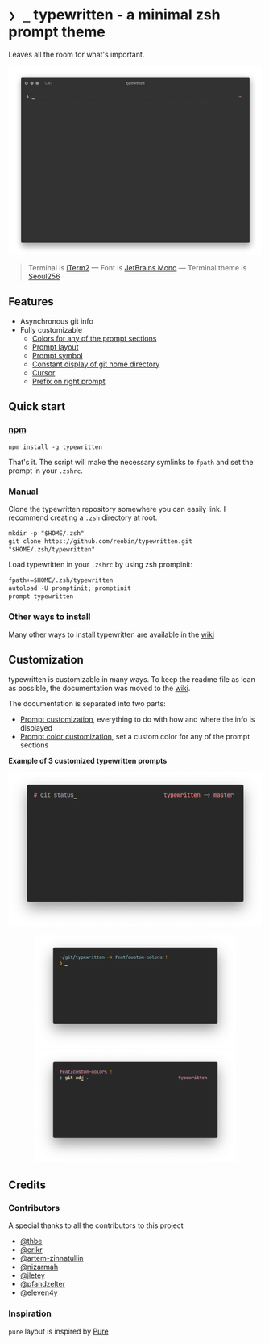 # `❯ _` typewritten - a minimal zsh prompt theme

Leaves all the room for what's important.

<p align="center">
  <img src="media/typewritten.gif?raw=true" alt="typewritten zsh prompt demo" />
</p>

> Terminal is [iTerm2](https://iterm2.com/) — Font is [JetBrains Mono](https://www.jetbrains.com/lp/mono/) — Terminal theme is [Seoul256](https://github.com/junegunn/seoul256.vim)

## Features

- Asynchronous git info
- Fully customizable
  - [Colors for any of the prompt sections](https://github.com/reobin/typewritten/wiki/Prompt-color-customization)
  - [Prompt layout](https://github.com/reobin/typewritten/wiki/Prompt-customization#typewritten_prompt_layout)
  - [Prompt symbol](https://github.com/reobin/typewritten/wiki/Prompt-customization#typewritten_symbol)
  - [Constant display of git home directory](https://github.com/reobin/typewritten/wiki/Prompt-customization#typewritten_git_relative_path)
  - [Cursor](https://github.com/reobin/typewritten/wiki/Prompt-customization#typewritten_cursor)
  - [Prefix on right prompt](https://github.com/reobin/typewritten/wiki/Prompt-customization#typewritten_right_prompt_prefix)

## Quick start

### [npm](https://npmjs.com/get-npm)

```shell
npm install -g typewritten
```

That's it. The script will make the necessary symlinks to `fpath` and set the prompt in your `.zshrc`.

### Manual

Clone the typewritten repository somewhere you can easily link. I recommend creating a `.zsh` directory at root.

```shell
mkdir -p "$HOME/.zsh"
git clone https://github.com/reobin/typewritten.git "$HOME/.zsh/typewritten"
```

Load typewritten in your `.zshrc` by using zsh prompinit:

```shell
fpath+=$HOME/.zsh/typewritten
autoload -U promptinit; promptinit
prompt typewritten
```

### Other ways to install

Many other ways to install typewritten are available in the [wiki](https://github.com/reobin/typewritten/wiki/Installation)

## Customization

typewritten is customizable in many ways. To keep the readme file as lean as possible, the documentation was moved to the [wiki](https://github.com/reobin/typewritten/wiki).

The documentation is separated into two parts:

- [Prompt customization](https://github.com/reobin/typewritten/wiki/Prompt-customization), everything to do with how and where the info is displayed
- [Prompt color customization](https://github.com/reobin/typewritten/wiki/Prompt-color-customization), set a custom color for any of the prompt sections

**Example of 3 customized typewritten prompts**

<p align="center">
  <img src="media/configuration_examples/bash.png" width="800" />
</p>
<p align="center">
  <img src="media/configuration_examples/pure.png" width="400" />
  <img src="media/configuration_examples/half_pure.png" width="400" />
</p>



## Credits

### Contributors

A special thanks to all the contributors to this project

- [@thbe](https://github.com/thbe)
- [@erikr](https://github.com/erikr)
- [@artem-zinnatullin](https://github.com/artem-zinnatullin)
- [@nizarmah](https://github.com/nizarmah)
- [@jletey](https://github.com/jletey)
- [@pfandzelter](https://github.com/pfandzelter)
- [@eleven4y](https://github.com/eleven4y)

### Inspiration

`pure` layout is inspired by [Pure](https://github.com/sindresorhus/pure)

